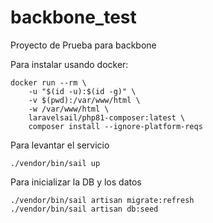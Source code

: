 # backbone_test

Proyecto de Prueba para backbone

Para instalar usando docker:

```
docker run --rm \
    -u "$(id -u):$(id -g)" \
    -v $(pwd):/var/www/html \
    -w /var/www/html \
    laravelsail/php81-composer:latest \
    composer install --ignore-platform-reqs
```

Para levantar el servicio

```
./vendor/bin/sail up
```

Para inicializar la DB y los datos

```
./vendor/bin/sail artisan migrate:refresh
./vendor/bin/sail artisan db:seed
```